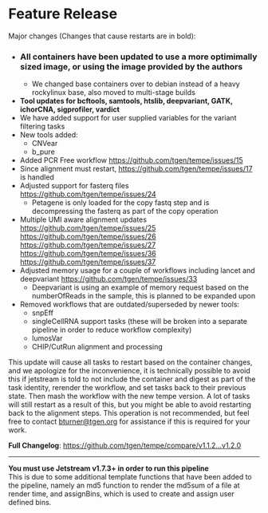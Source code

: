 # Feature Release  
Major changes (Changes that cause restarts are in bold):
- ### All containers have been updated to use a more optimimally sized image, or using the image provided by the authors
  - We changed base containers over to debian instead of a heavy rockylinux base, also moved to multi-stage builds
- **Tool updates for bcftools, samtools, htslib, deepvariant, GATK, ichorCNA, sigprofiler, vardict**
- We have added support for user supplied variables for the variant filtering tasks
- New tools added:
  - CNVear
  - b_pure
- Added PCR Free workflow https://github.com/tgen/tempe/issues/15
- Since alignment must restart, https://github.com/tgen/tempe/issues/17 is handled
- Adjusted support for fasterq files https://github.com/tgen/tempe/issues/24
  - Petagene is only loaded for the copy fastq step and is decompressing the fasterq as part of the copy operation
- Multiple UMI aware alignment updates https://github.com/tgen/tempe/issues/25 https://github.com/tgen/tempe/issues/26 https://github.com/tgen/tempe/issues/27 https://github.com/tgen/tempe/issues/36 https://github.com/tgen/tempe/issues/37
- Adjusted memory usage for a couple of workflows including lancet and deepvariant https://github.com/tgen/tempe/issues/33
  - Deepvariant is using an example of memory request based on the numberOfReads in the sample, this is planned to be expanded upon
- Removed workflows that are outdated/superseded by newer tools:
  - snpEff
  - singleCellRNA support tasks (these will be broken into a separate pipeline in order to reduce workflow complexity)
  - lumosVar
  - CHIP/CutRun alignment and processing

This update will cause all tasks to restart based on the container changes, and we apologize for the inconvenience, it is technically possible to avoid this if jetstream is told 
to not include the container and digest as part of the task identity, rerender the workflow, and set tasks back to their previous state. Then mash the workflow with the new tempe
version. A lot of tasks will still restart as a result of this, but you might be able to avoid restarting back to the alignment steps. This operation is not recommended, but feel
free to contact bturner@tgen.org for assistance if this is required for your work.

**Full Changelog**: https://github.com/tgen/tempe/compare/v1.1.2...v1.2.0

---

**You must use Jetstream v1.7.3+ in order to run this pipeline**  
This is due to some additional template functions that have been added to the pipeline, namely an md5 function to render the md5sum of a file at render time, and assignBins, which is used to create and assign user defined bins.
